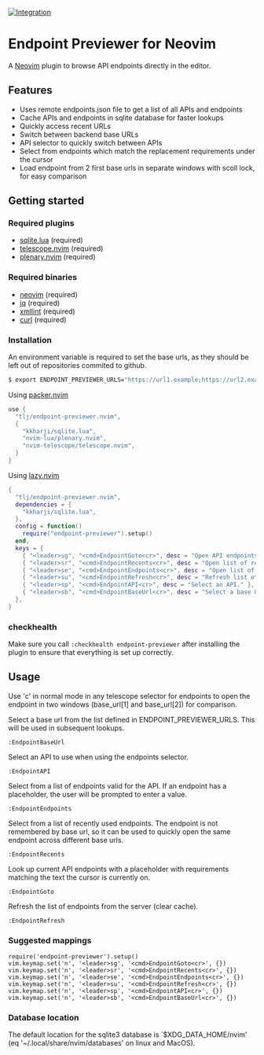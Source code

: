 [![Integration](https://github.com/tlj/sapi-preview.nvim/actions/workflows/integration.yml/badge.svg)](https://github.com/tlj/sapi-preview.nvim/actions/workflows/integration.yml)

# Endpoint Previewer for Neovim

A [Neovim](https://neovim.io/) plugin to browse API endpoints directly in the editor.

## Features

- Uses remote endpoints.json file to get a list of all APIs and endpoints
- Cache APIs and endpoints in sqlite database for faster lookups
- Quickly access recent URLs 
- Switch between backend base URLs 
- API selector to quickly switch between APIs 
- Select from endpoints which match the replacement requirements under the cursor 
- Load endpoint from 2 first base urls in separate windows with scoll lock, for easy comparison

## Getting started

### Required plugins

- [sqlite.lua](https://github.com/kkharji/sqlite.lua) (required)
- [telescope.nvim](https://github.com/nvim-telescope/telescope.nvim) (required)
- [plenary.nvim](https://github.com/nvim-lua/plenary.nvim) (required)

### Required binaries

- [neovim](https://neovim.io) (required)
- [jq](https://stedolan.github.io/jq/) (required)
- [xmllint](https://gnomes.pages.gitlab.gnome.org/libxml2/xmllint.html) (required)
- [curl](https://curl.se) (required)

### Installation

An environment variable is required to set the base urls, as they should be left out of repositories commited to github.

```bash
$ export ENDPOINT_PREVIEWER_URLS="https://url1.example;https://url2.example"
```

Using [packer.nvim](https://github.com/wbthomason/packer.nvim) 

```lua
use {
  "tlj/endpoint-previewer.nvim",
  {
    "kkharji/sqlite.lua",
    "nvim-lua/plenary.nvim",
    "nvim-telescope/telescope.nvim",
  }
}
```

Using [lazy.nvim](https://github.com/folke/lazy.nvim)

```lua
{
  "tlj/endpoint-previewer.nvim",
  dependencies = {
    "kkharji/sqlite.lua",
  },
  config = function()
    require("endpoint-previewer").setup()
  end,
  keys = {
    { "<leader>sg", "<cmd>EndpointGoto<cr>", desc = "Open API endpoints valid for replacement text on cursor." },
    { "<leader>sr", "<cmd>EndpointRecents<cr>", desc = "Open list of recently opened API endpoints." },
    { "<leader>se", "<cmd>EndpointEndpoints<cr>", desc = "Open list of endpoints for current API." },
    { "<leader>su", "<cmd>EndpointRefresh<cr>", desc = "Refresh list of APIs and Endpoints." },
    { "<leader>sp", "<cmd>EndpointAPI<cr>", desc = "Select an API." },
    { "<leader>sb", "<cmd>EndpointBaseUrl<cr>", desc = "Select a base URL to fetch endpoints from." },
  },
}
```

### checkhealth

Make sure you call `:checkhealth endpoint-previewer` after installing the plugin to ensure that everything is set up correctly.

## Usage

Use 'c' in normal mode in any telescope selector for endpoints to open the endpoint in two windows (base_url[1] and base_url[2]) for comparison.

Select a base url from the list defined in ENDPOINT_PREVIEWER_URLS. This will be used in subsequent lookups.
```vim
:EndpointBaseUrl
```

Select an API to use when using the endpoints selector.
```vim
:EndpointAPI
```

Select from a list of endpoints valid for the API. If an endpoint has a placeholder, the user will be prompted to enter a value.
```vim
:EndpointEndpoints
```

Select from a list of recently used endpoints. The endpoint is not remembered by base url, so it can be used to quickly open the same endpoint across different base urls.
```vim
:EndpointRecents
```

Look up current API endpoints with a placeholder with requirements matching the text the cursor is currently on.
```vim
:EndpointGoto
```

Refresh the list of endpoints from the server (clear cache).
```vim
:EndpointRefresh
```

### Suggested mappings

```vim
require('endpoint-previewer').setup()
vim.keymap.set('n', '<leader>sg', '<cmd>EndpointGoto<cr>', {})
vim.keymap.set('n', '<leader>sr', '<cmd>EndpointRecents<cr>', {})
vim.keymap.set('n', '<leader>se', '<cmd>EndpointEndpoints<cr>', {})
vim.keymap.set('n', '<leader>su', '<cmd>EndpointRefresh<cr>', {})
vim.keymap.set('n', '<leader>sp', '<cmd>EndpointAPI<cr>', {})
vim.keymap.set('n', '<leader>sb', '<cmd>EndpointBaseUrl<cr>', {})
```

### Database location

The default location for the sqlite3 database is `$XDG_DATA_HOME/nvim' (eq '~/.local/share/nvim/databases' on linux and MacOS).



